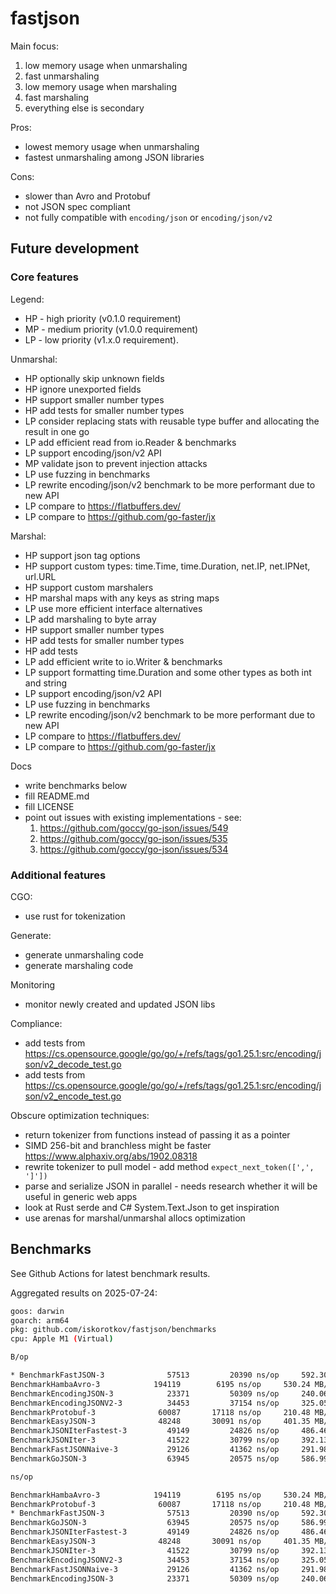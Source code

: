 # fastjson

Main focus:

1. low memory usage when unmarshaling
2. fast unmarshaling
3. low memory usage when marshaling
4. fast marshaling
5. everything else is secondary

Pros:

- lowest memory usage when unmarshaling
- fastest unmarshaling among JSON libraries

Cons:

- slower than Avro and Protobuf
- not JSON spec compliant
- not fully compatible with `encoding/json` or `encoding/json/v2`

## Future development

### Core features

Legend:

- HP - high priority (v0.1.0 requirement)
- MP - medium priority (v1.0.0 requirement)
- LP - low priority (v1.x.0 requirement).

Unmarshal:

  - HP optionally skip unknown fields
  - HP ignore unexported fields
  - HP support smaller number types
  - HP add tests for smaller number types
  - LP consider replacing stats with reusable type buffer and allocating the result in one go
  - LP add efficient read from io.Reader & benchmarks
  - LP support encoding/json/v2 API
  - MP validate json to prevent injection attacks
  - LP use fuzzing in benchmarks
  - LP rewrite encoding/json/v2 benchmark to be more performant due to new API
  - LP compare to https://flatbuffers.dev/
  - LP compare to https://github.com/go-faster/jx

Marshal:

  - HP support json tag options
  - HP support custom types: time.Time, time.Duration, net.IP, net.IPNet, url.URL
  - HP support custom marshalers
  - HP marshal maps with any keys as string maps
  - LP use more efficient interface alternatives
  - LP add marshaling to byte array
  - HP support smaller number types
  - HP add tests for smaller number types
  - HP add tests
  - LP add efficient write to io.Writer & benchmarks
  - LP support formatting time.Duration and some other types as both int and string
  - LP support encoding/json/v2 API
  - LP use fuzzing in benchmarks
  - LP rewrite encoding/json/v2 benchmark to be more performant due to new API
  - LP compare to https://flatbuffers.dev/
  - LP compare to https://github.com/go-faster/jx

Docs

- write benchmarks below
- fill README.md
- fill LICENSE
- point out issues with existing implementations - see:
    1. https://github.com/goccy/go-json/issues/549
    2. https://github.com/goccy/go-json/issues/535
    3. https://github.com/goccy/go-json/issues/534

### Additional features

CGO:

  - use rust for tokenization

Generate:

  - generate unmarshaling code
  - generate marshaling code

Monitoring

  - monitor newly created and updated JSON libs

Compliance:

  - add tests from https://cs.opensource.google/go/go/+/refs/tags/go1.25.1:src/encoding/json/v2_decode_test.go
  - add tests from https://cs.opensource.google/go/go/+/refs/tags/go1.25.1:src/encoding/json/v2_encode_test.go

Obscure optimization techniques:

  - return tokenizer from functions instead of passing it as a pointer
  - SIMD 256-bit and branchless might be faster https://www.alphaxiv.org/abs/1902.08318
  - rewrite tokenizer to pull model - add method `expect_next_token([',', ']'])`
  - parse and serialize JSON in parallel - needs research whether it will be useful in generic web apps
  - look at Rust serde and C# System.Text.Json to get inspiration
  - use arenas for marshal/unmarshal allocs optimization

## Benchmarks

See Github Actions for latest benchmark results.

Aggregated results on 2025-07-24:

```sh
goos: darwin
goarch: arm64
pkg: github.com/iskorotkov/fastjson/benchmarks
cpu: Apple M1 (Virtual)

B/op

* BenchmarkFastJSON-3        	   57513	     20390 ns/op	 592.30 MB/s	    4168 B/op	      23 allocs/op
BenchmarkHambaAvro-3   	        194119	      6195 ns/op	 530.24 MB/s	    6854 B/op	      28 allocs/op
BenchmarkEncodingJSON-3      	   23371	     50309 ns/op	 240.06 MB/s	    9490 B/op	     106 allocs/op
BenchmarkEncodingJSONV2-3    	   34453	     37154 ns/op	 325.05 MB/s	    9493 B/op	     106 allocs/op
BenchmarkProtobuf-3   	         60087	     17118 ns/op	 210.48 MB/s	   11176 B/op	     292 allocs/op
BenchmarkEasyJSON-3   	         48248	     30091 ns/op	 401.35 MB/s	   11216 B/op	     198 allocs/op
BenchmarkJSONIterFastest-3   	   49149	     24826 ns/op	 486.46 MB/s	   11597 B/op	     228 allocs/op
BenchmarkJSONIter-3          	   41522	     30799 ns/op	 392.13 MB/s	   12806 B/op	     324 allocs/op
BenchmarkFastJSONNaive-3     	   29126	     41362 ns/op	 291.98 MB/s	   13784 B/op	      54 allocs/op
BenchmarkGoJSON-3            	   63945	     20575 ns/op	 586.99 MB/s	   19658 B/op	      78 allocs/op

ns/op

BenchmarkHambaAvro-3   	        194119	      6195 ns/op	 530.24 MB/s	    6854 B/op	      28 allocs/op
BenchmarkProtobuf-3   	         60087	     17118 ns/op	 210.48 MB/s	   11176 B/op	     292 allocs/op
* BenchmarkFastJSON-3        	   57513	     20390 ns/op	 592.30 MB/s	    4168 B/op	      23 allocs/op
BenchmarkGoJSON-3            	   63945	     20575 ns/op	 586.99 MB/s	   19658 B/op	      78 allocs/op
BenchmarkJSONIterFastest-3   	   49149	     24826 ns/op	 486.46 MB/s	   11597 B/op	     228 allocs/op
BenchmarkEasyJSON-3   	         48248	     30091 ns/op	 401.35 MB/s	   11216 B/op	     198 allocs/op
BenchmarkJSONIter-3          	   41522	     30799 ns/op	 392.13 MB/s	   12806 B/op	     324 allocs/op
BenchmarkEncodingJSONV2-3    	   34453	     37154 ns/op	 325.05 MB/s	    9493 B/op	     106 allocs/op
BenchmarkFastJSONNaive-3     	   29126	     41362 ns/op	 291.98 MB/s	   13784 B/op	      54 allocs/op
BenchmarkEncodingJSON-3      	   23371	     50309 ns/op	 240.06 MB/s	    9490 B/op	     106 allocs/op
```

